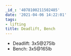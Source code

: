 ```yaml
---
_id_: '4078100211502485'
date: '2021-04-06 14:22:01'
tags:
- lifting
title: Deadlift, Bench
---
```


- Deadlift: 3x5@275lb
- Bench: 3x5@165lb
